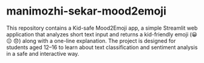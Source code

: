 # manimozhi-sekar-mood2emoji
This repository contains a Kid-safe Mood2Emoji app, a simple Streamlit web application that analyzes short text input and returns a kid-friendly emoji (😀 😐 😞) along with a one-line explanation.  The project is designed for students aged 12–16 to learn about text classification and sentiment analysis in a safe and interactive way.
